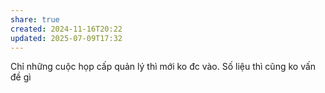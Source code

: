 ```yaml
---
share: true
created: 2024-11-16T20:22
updated: 2025-07-09T17:32
---
```

Chỉ những cuộc họp cấp quản lý thì mới ko đc vào. Số liệu thì cũng ko vấn đề gì
